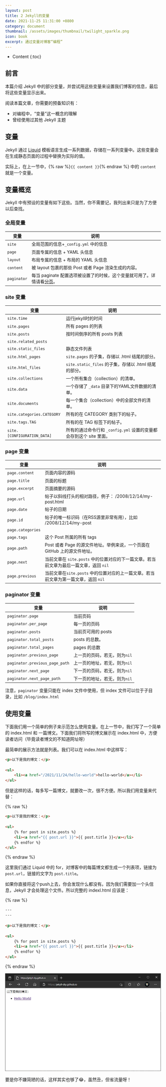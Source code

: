 ```yaml
---
layout: post
title: 2 Jekyll的变量
date: 2021-11-25 11:31:00 +0800
category: document
thumbnail: /assets/images/thumbnail/twilight_sparkle.png
icon: book
excerpt: 通过变量对博客“编程”
---
```


* Content
{:toc}

## 前言

本篇介绍 Jekyll 中的部分变量，并尝试用这些变量来设置我们博客的信息，最后将这些变量显示出来。

阅读本篇文章，你需要的预备知识有：

- 对编程中，“变量”这一概念的理解
- 曾经使用过其他 Jekyll 主题

## 变量

Jekyll 通过 [Liquid](https://liquid.bootcss.com/) 模板语言生成一系列数据，存储在一系列变量中。这些变量会在生成静态页面的过程中替换为实际的值。

实际上，在上一节中，{% raw %}`{{ content }}`{% endraw %} 中的 `content` 就是一个变量。

## 变量概览

Jekyll 中有预设的变量有如下这些。当然，你不需要记，我列出来只是为了方便以后查找。

### 全局变量

|变量|说明|
|---|----|
|`site`|全局范围的信息+`_config.yml` 中的信息|
|`page`|页面专属的信息 + YAML 头信息|
|`layout`|布局专属的信息 + 布局的 YAML 头信息|
|`content`|被 layout 包裹的那些 Post 或者 Page 渲染生成的内容。|
|`paginator`|每当 paginate 配置选项被设置了的时候，这个变量就可用了。详情请看[分页](http://jekyllcn.com/docs/pagination/)。 |

### site 变量

|变量|说明|
|---|----|
|`site.time`|运行jekyll时的时间|
|`site.pages`|所有 pages 的列表|
|`site.posts`|按时间倒序的所有 posts 列表|
|`site.related_posts`|
|`site.static_files`|静态文件列表
|`site.html_pages`|`site.pages` 的子集，存储以 .html 结尾的部分。 
|`site.html_files`|`site.static_files` 的子集，存储以 .html 结尾的部分。
|`site.collections`|一个所有集合（collection）的清单。 
|`site.data`|一个存储了 `_data` 目录下的YAML文件数据的清单。 |
|`site.documents`|每一个集合（collection）中的全部文件的清单。 |
|`site.categories.CATEGORY`|所有的在 CATEGORY 类别下的帖子。|
|`site.tags.TAG`|所有的在 TAG 标签下的帖子。|
|`site.[CONFIGURATION_DATA]`|所有的通过命令行和 `_config.yml` 设置的变量都会存到这个 site 里面。|

### page 变量

|变量|说明|
|---|---|
|`page.content`|页面内容的源码|
|`page.title`|页面的标题|
|`page.excerpt`|页面摘要的源码|
|`page.url`|帖子以斜线打头的相对路径，例子： /2008/12/14/my-post.html|
|`page.date`|帖子的日期|
|`page.id`|帖子的唯一标识码（在RSS源里非常有用），比如 /2008/12/14/my-post|
|`page.categories`|
|`page.tags`|这个 Post 所属的所有 tags|
|`page.path`|Post 或者 Page 的源文件地址。举例来说，一个页面在 GitHub 上的源文件地址。|
|`page.next`|当前文章在 `site.posts` 中的位置对应的下一篇文章。若当前文章为最后一篇文章，返回 `nil`
|`page.previous`|当前文章在`site.posts` 中的位置对应的上一篇文章。若当前文章为第一篇文章，返回 `nil`|

### paginator 变量

|变量|说明|
|----|----|
|`paginator.page`|当前页码|
|`paginator.per_page`|每一页的页码|
|`paginator.posts`|当前页可用的 posts|
|`paginator.total_posts`|posts 的总数。
|`paginator.total_pages`|pages 的总数|
|`paginator.previous_page`|上一页的页码，若无，则为`nil`|
|`paginator.previous_page_path`|上一页的地址，若无，则为`nil`|
|`paginator.next_page`|下一页的页码，若无，则为`nil`|
|`paginator.next_page_path`|下一页的地址，若无，则为`nil`|

注意，`paginator` 变量只能在 index 文件中使用，但 index 文件可以位于子目录，比如 `/blog/index.html`

## 使用变量

下面我们用一个简单的例子来示范怎么使用变量。在上一节中，我们写了一个简单的 index.html 和 一篇博文。下面我们将所写的博文展示在 index.html 中，方便读者访问（毕竟读者博文的不知道网址呀）

最简单的展示方法就是列表。我们可以在 index.html 中这样写：

```html
<p>以下是我的博文：</p>

<ul>
    <li><a href="/2021/11/24/hello-world">hello-world</a></li>
</ul>
```

但是这样的话，每多写一篇博文，就要改一次，很不方便。所以我们用变量来代替：

{% raw %}
```html
<p>以下是我的博文：</p>

<ul>
    {% for post in site.posts %}
    <li><a href="{{ post.url }}">{{ post.title }}</a></li>
    {% endfor %}
</ul>
```
{% endraw %}

这里我们通过 Liquid 中的 for，对博客中的每篇博文都生成一个列表项，链接为 `post.url`，链接的文字为 `post.title`。

如果你直接将这个push上去，你会发现什么都没有。因为我们需要加一个头信息，Jekyll 才会处理这个文件。所以完整的 indexl.html 应该是：

{% raw %}
```html
---
---

<p>以下是我的博文：</p>

<ul>
    {% for post in site.posts %}
    <li><a href="{{ post.url }}">{{ post.title }}</a></li>
    {% endfor %}
</ul>
```
{% endraw %}

![](/assets/jekyll/2.1-第一个主页.jpg)

要是你不嫌简陋的话，这样其实也够了😂，虽然丑，但省流量呀！